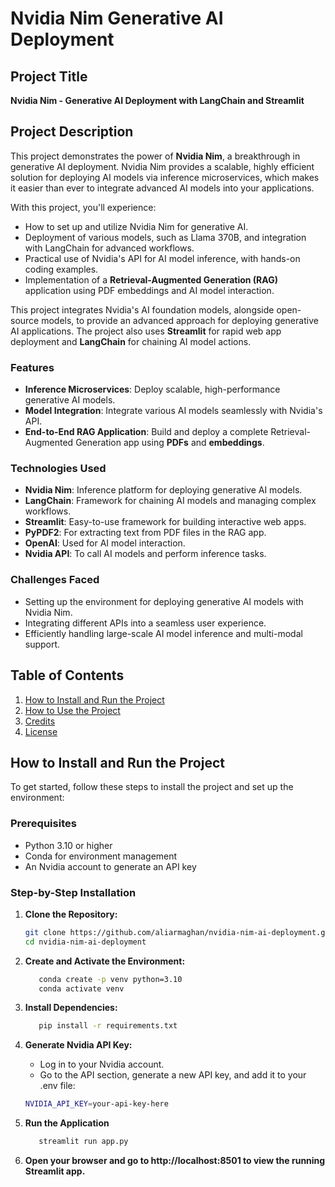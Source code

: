# Nvidia Nim Generative AI Deployment


## Project Title

**Nvidia Nim - Generative AI Deployment with LangChain and Streamlit**

## Project Description

This project demonstrates the power of **Nvidia Nim**, a breakthrough in generative AI deployment. Nvidia Nim provides a scalable, highly efficient solution for deploying AI models via inference microservices, which makes it easier than ever to integrate advanced AI models into your applications.

With this project, you'll experience:
- How to set up and utilize Nvidia Nim for generative AI.
- Deployment of various models, such as Llama 370B, and integration with LangChain for advanced workflows.
- Practical use of Nvidia's API for AI model inference, with hands-on coding examples.
- Implementation of a **Retrieval-Augmented Generation (RAG)** application using PDF embeddings and AI model interaction.

This project integrates Nvidia's AI foundation models, alongside open-source models, to provide an advanced approach for deploying generative AI applications. The project also uses **Streamlit** for rapid web app deployment and **LangChain** for chaining AI model actions.

### Features
- **Inference Microservices**: Deploy scalable, high-performance generative AI models.
- **Model Integration**: Integrate various AI models seamlessly with Nvidia's API.
- **End-to-End RAG Application**: Build and deploy a complete Retrieval-Augmented Generation app using **PDFs** and **embeddings**.

### Technologies Used
- **Nvidia Nim**: Inference platform for deploying generative AI models.
- **LangChain**: Framework for chaining AI models and managing complex workflows.
- **Streamlit**: Easy-to-use framework for building interactive web apps.
- **PyPDF2**: For extracting text from PDF files in the RAG app.
- **OpenAI**: Used for AI model interaction.
- **Nvidia API**: To call AI models and perform inference tasks.

### Challenges Faced
- Setting up the environment for deploying generative AI models with Nvidia Nim.
- Integrating different APIs into a seamless user experience.
- Efficiently handling large-scale AI model inference and multi-modal support.

## Table of Contents
1. [How to Install and Run the Project](#how-to-install-and-run-the-project)
2. [How to Use the Project](#how-to-use-the-project)
3. [Credits](#credits)
4. [License](#license)

## How to Install and Run the Project

To get started, follow these steps to install the project and set up the environment:

### Prerequisites
- Python 3.10 or higher
- Conda for environment management
- An Nvidia account to generate an API key

### Step-by-Step Installation
1. **Clone the Repository:**

   ```bash
   git clone https://github.com/aliarmaghan/nvidia-nim-ai-deployment.git
   cd nvidia-nim-ai-deployment

2. **Create and Activate the Environment:**

   ```bash
      conda create -p venv python=3.10
      conda activate venv

3. **Install Dependencies:**

   ```bash
      pip install -r requirements.txt

4. **Generate Nvidia API Key:**

   - Log in to your Nvidia account.
   - Go to the API section, generate a new API key, and add it to your .env file:

   ```bash
   NVIDIA_API_KEY=your-api-key-here

6. **Run the Application**

   ```bash
      streamlit run app.py


7. **Open your browser and go to http://localhost:8501 to view the running Streamlit app.**